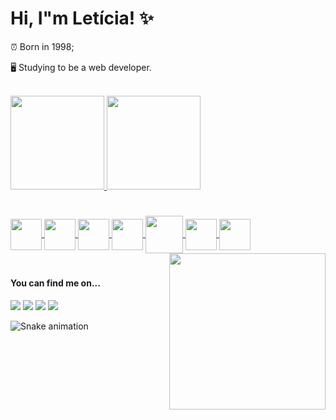 #  Hi, I"m Letícia! ✨

⏰ Born in 1998;

🖥️ Studying to be a web developer.

<br>
<div>
  <a href="https://github.com/leticiapbrs/leticiapbrs">
  <img height="150em" src="https://github-readme-stats.vercel.app/api?username=leticiapbrs&show_icons=true&theme=graywhite" />
  <img height="150em" src="https://github-readme-stats.vercel.app/api/top-langs/?username=leticiapbrs&layout=compact&theme=graywhite" />
 </div>
 
  #
  <div>
    <img align="center" al="lepbrs-css" src="https://cdn.jsdelivr.net/gh/devicons/devicon/icons/css3/css3-original.svg" width=50px height=50px />
    <img align="center" al="lepbrs-html" src="https://cdn.jsdelivr.net/gh/devicons/devicon/icons/html5/html5-original.svg" width=50px height=50px />
    <img align="center" al="lepbrs-java"src="https://cdn.jsdelivr.net/gh/devicons/devicon/icons/java/java-original.svg" width=50px height=50px />
    <img align="center" al="lepbrs-javascript" src="https://cdn.jsdelivr.net/gh/devicons/devicon/icons/javascript/javascript-original.svg" width=50px height=50px />
    <img align="center" al="lepbrs-php" src="https://cdn.jsdelivr.net/gh/devicons/devicon/icons/php/php-plain.svg" width=60px height=60px />
    <img align="center" al="lepbrs-python" src="https://cdn.jsdelivr.net/gh/devicons/devicon/icons/python/python-original.svg" width=50px height=50px />
    <img align="center" al="lepbrs-c" src="https://cdn.jsdelivr.net/gh/devicons/devicon/icons/c/c-original.svg" width=50px height=50px />
    <img align="right" al="lepbrs-gif" src="https://i.picasion.com/pic92/426e8bec450e7fc8367d36aca50de393.gif" width="250" height="250" border="0" /></a> 
  </div>

  #
   #### You can find me on...
  <div>
    <a href="https://t.me/leepbrs" target="_blank"> <img src="https://img.shields.io/badge/Telegram-2CA5E0?style=for-the-badge&logo=telegram&logoColor=white" target="_blank"><a/>
    <a href="mailto:leticiapbrs@gmail.com" target="_blank"> <img src="https://img.shields.io/badge/Gmail-D14836?style=for-the-badge&logo=gmail&logoColor=white"><a/>
    <img src="https://img.shields.io/badge/LinkedIn-0077B5?style=for-the-badge&logo=linkedin&logoColor=white" />
    <a href="https://instagram.com/leticiapbrs" target="_blank"> <img src="https://img.shields.io/badge/Instagram-E4405F?style=for-the-badge&logo=instagram&logoColor=white" target="_blank"><a/>
    
  </div>
 
![Snake animation](https://github.com/leticiapbrs/leticiapbrs/blob/output/github-contribuition-grid-snake.svg)
